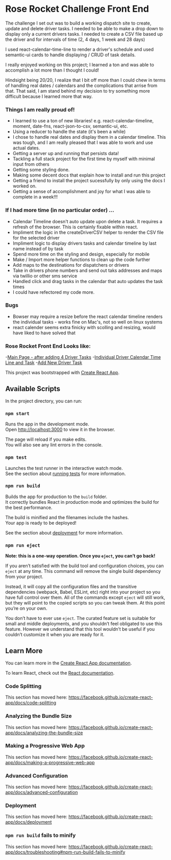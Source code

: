 # Rose Rocket Challenge Front End
The challenge I set out was to build a working dispatch site to create, update and delete driver tasks.  I needed to be able to make a drop down to display only a current drivers tasks. I needed to create a CSV file based up the driver and for intervals of time (2, 4 days, 1 week and 28 days)

I used react-calendar-time-line to render a driver's schedule and used semantic-ui cards to handle displaying / CRUD of task details. 

I really enjoyed working on this project; I learned a ton and was able to accomplish a lot more than I thought I could!

Hindsight being 20/20, I realize that I bit off more than I could chew in terms of handling real dates / calendars and the complications that arrise from that. That said, I am stand behind my decision to try something more difficult because I learned more that way.


### Things I am really proud of!
- I learned to use a ton of new libraries! e.g. react-calendar-timeline, moment, date-fns, react-json-to-csv, semantic-ui, etc.
- Using a reducer to handle the state (it's been a while)
- I chose to handle real dates and display them in a calendar timeline. This was tough, and I am really pleased that I was able to work and use actual dates.
- Getting a server up and running that persists data!
- Tackling a full stack project for the first time by myself with minimal input from others
- Getting some styling done.
- Making some decent docs that explain how to install and run this project
- Getting a friend to install the project sucessfully by only using the docs I worked on.
- Getting a sense of accomplishment and joy for what I was able to complete in a week!!!


### If I had more time (in no particular order) ...

- Calendar Timeline doesn't auto update upon delete a task.  It requires a refresh of the browser. This is certainly fixable within react.
- Impliment the logic in the createDriverCSV helper to render the CSV file for the selected driver
- Impliment logic to display drivers tasks and calendar timeline by last name instead of by task 
- Spend more time on the styling and design, especially for mobile
- Make / Import more helper functions to clean up the code further
- Add maps to the destinations for dispatchers or drivers
- Take in drivers phone numbers and send out taks addresses and maps via twillio or other sms service
- Handled click and drag tasks in the calendar that auto updates the task times
- I could have refectored my code more.

### Bugs
- Bowser may require a resize before the react calendar timeline renders the individual tasks - works fine on Mac's, not so well on linux systems
- react calender seems extra finicky with scolling and resizing, would have liked to have solved that

### Rose Rocket Front End Looks like:
-[Main Page - after adding 4 Driver Tasks](https://github.com/Don-Stevenson/rose-rocket-challenge/blob/master/public/docs/Main%20Page.png)
-[Individual Driver Calendar Time Line and Task](https://github.com/Don-Stevenson/rose-rocket-challenge/blob/master/public/docs/Individual%20Driver%20Task.png)
-[Add New Driver Task](https://github.com/Don-Stevenson/rose-rocket-challenge/blob/master/public/docs/Add%20Driver%20Task.png)


This project was bootstrapped with [Create React App](https://github.com/facebook/create-react-app).

## Available Scripts

In the project directory, you can run:

### `npm start`

Runs the app in the development mode.<br />
Open [http://localhost:3000](http://localhost:3000) to view it in the browser.

The page will reload if you make edits.<br />
You will also see any lint errors in the console.

### `npm test`

Launches the test runner in the interactive watch mode.<br />
See the section about [running tests](https://facebook.github.io/create-react-app/docs/running-tests) for more information.

### `npm run build`

Builds the app for production to the `build` folder.<br />
It correctly bundles React in production mode and optimizes the build for the best performance.

The build is minified and the filenames include the hashes.<br />
Your app is ready to be deployed!

See the section about [deployment](https://facebook.github.io/create-react-app/docs/deployment) for more information.

### `npm run eject`

**Note: this is a one-way operation. Once you `eject`, you can’t go back!**

If you aren’t satisfied with the build tool and configuration choices, you can `eject` at any time. This command will remove the single build dependency from your project.

Instead, it will copy all the configuration files and the transitive dependencies (webpack, Babel, ESLint, etc) right into your project so you have full control over them. All of the commands except `eject` will still work, but they will point to the copied scripts so you can tweak them. At this point you’re on your own.

You don’t have to ever use `eject`. The curated feature set is suitable for small and middle deployments, and you shouldn’t feel obligated to use this feature. However we understand that this tool wouldn’t be useful if you couldn’t customize it when you are ready for it.

## Learn More

You can learn more in the [Create React App documentation](https://facebook.github.io/create-react-app/docs/getting-started).

To learn React, check out the [React documentation](https://reactjs.org/).

### Code Splitting

This section has moved here: https://facebook.github.io/create-react-app/docs/code-splitting

### Analyzing the Bundle Size

This section has moved here: https://facebook.github.io/create-react-app/docs/analyzing-the-bundle-size

### Making a Progressive Web App

This section has moved here: https://facebook.github.io/create-react-app/docs/making-a-progressive-web-app

### Advanced Configuration

This section has moved here: https://facebook.github.io/create-react-app/docs/advanced-configuration

### Deployment

This section has moved here: https://facebook.github.io/create-react-app/docs/deployment

### `npm run build` fails to minify

This section has moved here: https://facebook.github.io/create-react-app/docs/troubleshooting#npm-run-build-fails-to-minify

